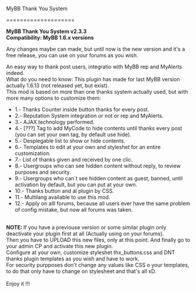 ﻿MyBB Thank You System

====================

<b>MyBB Thank You System v2.3.3</b><br />
<b>Compatibility: MyBB 1.6.x versions</b><br />

Any changes maybe can made, but until now is the new version and it's a free release, you can use on your forums as you wish.

An easy way to thank post users, integratio with MyBB rep and MyAlerts indeed.<br />
What do you need to know: This plugin has made for last MyBB version actually 1.6.13 (not released yet, but exist).<br />
This mod is based on more than one thanks system actually used, but with more many options to customize them:<br />

<ul>
<li>
1.- Thanks Counter inside button thanks for every post.
</li>
<li>
2.- Reputation System integration or not or rep and MyAlerts.
</li>
<li>
3.- AJAX technology performed.
</li>
<li>
4.- [???] Tag to add MyCode to hide contents until thanks every post (you can set your own tag, by default use hide).
</li>
<li>
5.- Desplegable list to show or hide contents.
</li>
<li>
6.- Templates to edit at your own and styleshet for an entire customization.
</li>
<li>
7.- List of thanks given and received by one clic.
</li>
<li>
8.- Usergroups who can see hidden content without reply, to review purposes and security.
</li>
<li>
9.- Usergroups who can´t see hidden content as guest, banned, until activation by default, but you can put at your own.
</li>
<li>10.- Thanks button and al plugin by CSS.
</li>
<li>
11.- Multilang available to use this mod.
</li>
<li>
12.- Apply on alll forums, because all users ever have the same problem of config mistake, but now all forums was taken.
</li>
</ul>

<br />
<b>
NOTE:
</b>
If you have a previouse version or some similar plugin only deactivate your plugin first at all (Actually using on your forums).
<br />
Then you have to UPLOAD this new files, only at this point. And finally go to your admin CP and activate this new plugin.
<br />
Configure at your own, customize styleshet thx_buttons.css and DNT thanks plugin templates as you wish and have to work.
<br />
For security purpposes don't change any values like CSS o your templates, to do that only have to change on stylesheet and that's all xD.
<br />
<br />
Enjoy it !!!